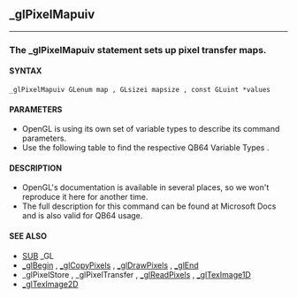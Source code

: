 ## _glPixelMapuiv
---

### The _glPixelMapuiv statement sets up pixel transfer maps.

#### SYNTAX

`_glPixelMapuiv GLenum map , GLsizei mapsize , const GLuint *values`

#### PARAMETERS
* OpenGL is using its own set of variable types to describe its command parameters.
* Use the following table to find the respective QB64 Variable Types .


#### DESCRIPTION
* OpenGL's documentation is available in several places, so we won't reproduce it here for another time.
* The full description for this command can be found at Microsoft Docs and is also valid for QB64 usage.


#### SEE ALSO
* [SUB](./SUB.md) _GL
* [_glBegin](./_glBegin.md) , [_glCopyPixels](./_glCopyPixels.md) , [_glDrawPixels](./_glDrawPixels.md) , [_glEnd](./_glEnd.md)
* _glPixelStore , _glPixelTransfer , [_glReadPixels](./_glReadPixels.md) , [_glTexImage1D](./_glTexImage1D.md)
* [_glTexImage2D](./_glTexImage2D.md)
